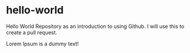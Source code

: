 # hello-world
Hello World Repository as an introduction to using Github.
I will use this to create a pull request.

Lorem Ipsum is a dummy text!
